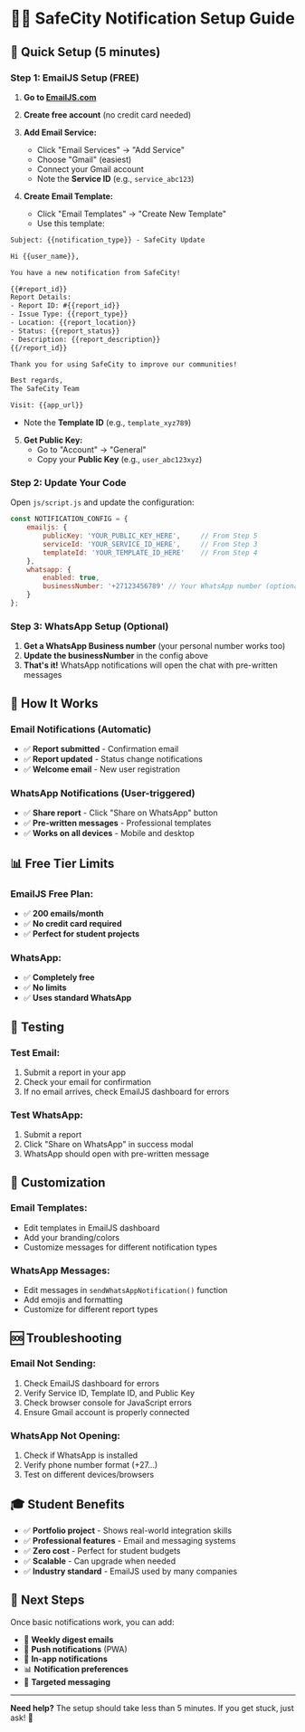 # 📧📱 SafeCity Notification Setup Guide

## 🚀 Quick Setup (5 minutes)

### Step 1: EmailJS Setup (FREE)

1. **Go to [EmailJS.com](https://www.emailjs.com)**
2. **Create free account** (no credit card needed)
3. **Add Email Service:**
   - Click "Email Services" → "Add Service"
   - Choose "Gmail" (easiest)
   - Connect your Gmail account
   - Note the **Service ID** (e.g., `service_abc123`)

4. **Create Email Template:**
   - Click "Email Templates" → "Create New Template"
   - Use this template:

```html
Subject: {{notification_type}} - SafeCity Update

Hi {{user_name}},

You have a new notification from SafeCity!

{{#report_id}}
Report Details:
- Report ID: #{{report_id}}
- Issue Type: {{report_type}}
- Location: {{report_location}}
- Status: {{report_status}}
- Description: {{report_description}}
{{/report_id}}

Thank you for using SafeCity to improve our communities!

Best regards,
The SafeCity Team

Visit: {{app_url}}
```

   - Note the **Template ID** (e.g., `template_xyz789`)

5. **Get Public Key:**
   - Go to "Account" → "General"
   - Copy your **Public Key** (e.g., `user_abc123xyz`)

### Step 2: Update Your Code

Open `js/script.js` and update the configuration:

```javascript
const NOTIFICATION_CONFIG = {
    emailjs: {
        publicKey: 'YOUR_PUBLIC_KEY_HERE',     // From Step 5
        serviceId: 'YOUR_SERVICE_ID_HERE',     // From Step 3
        templateId: 'YOUR_TEMPLATE_ID_HERE'    // From Step 4
    },
    whatsapp: {
        enabled: true,
        businessNumber: '+27123456789' // Your WhatsApp number (optional)
    }
};
```

### Step 3: WhatsApp Setup (Optional)

1. **Get a WhatsApp Business number** (your personal number works too)
2. **Update the businessNumber** in the config above
3. **That's it!** WhatsApp notifications will open the chat with pre-written messages

## 🎯 How It Works

### Email Notifications (Automatic)
- ✅ **Report submitted** - Confirmation email
- ✅ **Report updated** - Status change notifications
- ✅ **Welcome email** - New user registration

### WhatsApp Notifications (User-triggered)
- ✅ **Share report** - Click "Share on WhatsApp" button
- ✅ **Pre-written messages** - Professional templates
- ✅ **Works on all devices** - Mobile and desktop

## 📊 Free Tier Limits

### EmailJS Free Plan:
- ✅ **200 emails/month**
- ✅ **No credit card required**
- ✅ **Perfect for student projects**

### WhatsApp:
- ✅ **Completely free**
- ✅ **No limits**
- ✅ **Uses standard WhatsApp**

## 🧪 Testing

### Test Email:
1. Submit a report in your app
2. Check your email for confirmation
3. If no email arrives, check EmailJS dashboard for errors

### Test WhatsApp:
1. Submit a report
2. Click "Share on WhatsApp" in success modal
3. WhatsApp should open with pre-written message

## 🔧 Customization

### Email Templates:
- Edit templates in EmailJS dashboard
- Add your branding/colors
- Customize messages for different notification types

### WhatsApp Messages:
- Edit messages in `sendWhatsAppNotification()` function
- Add emojis and formatting
- Customize for different report types

## 🆘 Troubleshooting

### Email Not Sending:
1. Check EmailJS dashboard for errors
2. Verify Service ID, Template ID, and Public Key
3. Check browser console for JavaScript errors
4. Ensure Gmail account is properly connected

### WhatsApp Not Opening:
1. Check if WhatsApp is installed
2. Verify phone number format (+27...)
3. Test on different devices/browsers

## 🎓 Student Benefits

- ✅ **Portfolio project** - Shows real-world integration skills
- ✅ **Professional features** - Email and messaging systems
- ✅ **Zero cost** - Perfect for student budgets
- ✅ **Scalable** - Can upgrade when needed
- ✅ **Industry standard** - EmailJS used by many companies

## 🚀 Next Steps

Once basic notifications work, you can add:
- 📧 **Weekly digest emails**
- 📱 **Push notifications** (PWA)
- 🔔 **In-app notifications**
- 📊 **Notification preferences**
- 🎯 **Targeted messaging**

---

**Need help?** The setup should take less than 5 minutes. If you get stuck, just ask! 🤝